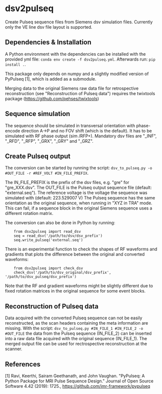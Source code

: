 # dsv2pulseq

Create Pulseq sequence files from Siemens dsv simulation files. Currently only the VE line dsv file layout is supported.

## Dependencies & Installation

A Python environment with the dependencies can be installed with the provided yml file: `conda env create -f dsv2pulseq.yml`.
Afterwards run: `pip install .`.  

This package only depends on numpy and a slightly modified version of PyPulseq [1], which is added as a submodule.

Merging data to the original Siemens raw data file for retrospective reconstruction (see "Reconstruction of Pulseq data") requires the twixtools package (https://github.com/pehses/twixtools)
## Sequence simulation

The sequence should be simulated in transversal orientation with phase-encode direction A->P and no FOV shift (which is the default).
It has to be simulated with RF phase output (sim /RFP+). Mandatory dsv files are "_INF", "_RFD", "_RFP", "_GRX", "_GRY" and "_GRZ".

## Create Pulseq output

The conversion can be started by running the script: `dsv_to_pulseq.py -o #OUT_FILE -r #REF_VOLT #IN_FILE_PREFIX`.  

The IN_FILE_PREFIX is the prefix of the dsv files, e.g. "gre" for "gre_XXX.dsv".
The OUT_FILE is the Pulseq output sequence file (default: "external.seq"). The reference voltage is the voltage the sequence was simulated with (default: 223.529007 V)
The Pulseq sequence has the same orientation as the original sequence, when running in "XYZ in TRA" mode. This can fail, if a sequence block in the original Siemens sequence uses a different rotation matrix.

The conversion can also be done in Python by running:
```
    from dsv2pulseq import read_dsv
    seq = read_dsv('/path/to/dsv/dsv_prefix')
    seq.write_pulseq('external.seq')
```

There is an experimental function to check the shapes of RF waveforms and gradients that plots the difference between the original and converted waveforms:
```
    from dsv2pulseq import check_dsv
    check_dsv('/path/to/dsv_original/dsv_prefix', '/path/to/dsv_pulseq/dsv_prefix')
```
Note that the RF and gradient waveforms might be slightly different due to fixed rotation matrices in the original sequence for some event blocks.

## Reconstruction of Pulseq data

Data acquired with the converted Pulseq sequence can not be easily reconstructed, as the scan headers containing the meta information are missing.
With the script: `dsv_to_pulseq.py #IN_FILE_1 #IN_FILE_2 -o #OUT_FILE` the data from the Pulseq sequence (IN_FILE_2) can be inserted into a raw data file acquired with the original sequence (IN_FILE_1).
The merged output file can be used for rectrospective reconstruction at the scanner.

## References

[1] Ravi, Keerthi, Sairam Geethanath, and John Vaughan. "PyPulseq: A Python Package for MRI Pulse Sequence Design." Journal of Open Source Software 4.42 (2019): 1725., https://github.com/imr-framework/pypulseq
